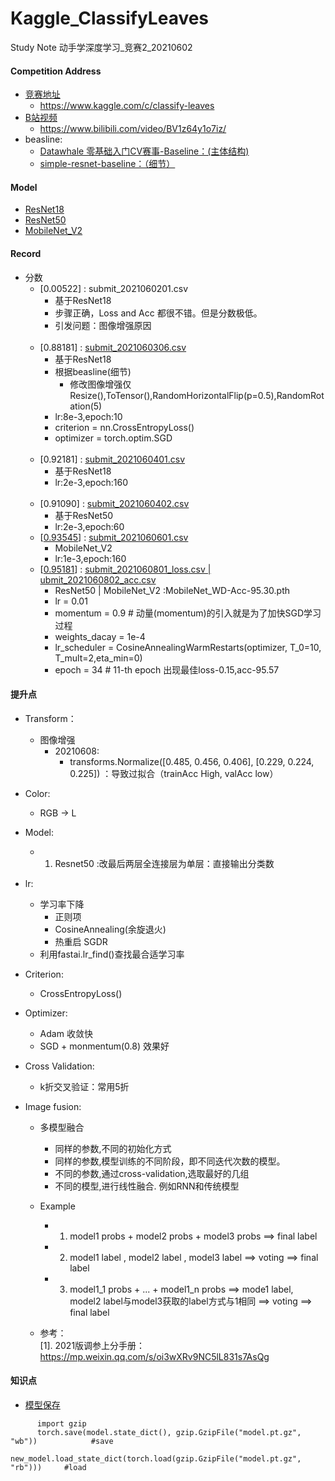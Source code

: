 # Kaggle_ClassifyLeaves
Study Note
动手学深度学习_竞赛2_20210602

#### Competition Address
* [竞赛地址](#https://www.kaggle.com/c/classify-leaves)<br>
    * https://www.kaggle.com/c/classify-leaves
* [B站视频](#https://www.bilibili.com/video/BV1z64y1o7iz/)<br>
    * https://www.bilibili.com/video/BV1z64y1o7iz/
* beasline:
    * [Datawhale 零基础入门CV赛事-Baseline：(主体结构)](https://tianchi.aliyun.com/notebook-ai/detail?postId=108342)
    * [simple-resnet-baseline：（细节）](https://www.kaggle.com/nekokiku/simple-resnet-baseline)


#### Model
* [ResNet18](https://github.com/standbyme-ge/Kaggle_ClassifyLeaves-/blob/main/Model/ResNet18_model)
* [ResNet50](https://github.com/standbyme-ge/Kaggle_ClassifyLeaves-/blob/main/Model/ResNet50_model)
* [MobileNet_V2](https://github.com/standbyme-ge/Kaggle_ClassifyLeaves-/blob/main/Model/Mobilenet_model)


#### Record 

* 分数
  * [0.00522] : submit_2021060201.csv
    * 基于ResNet18
    * 步骤正确，Loss and Acc 都很不错。但是分数极低。
    * 引发问题：图像增强原因
    <br>
  * [0.88181] : [submit_2021060306.csv](https://github.com/standbyme-ge/Kaggle_ClassifyLeaves-/blob/main/csv/submit_2021060306.csv)
    * 基于ResNet18
    * 根据beasline(细节)
      * 修改图像增强仅Resize(),ToTensor(),RandomHorizontalFlip(p=0.5),RandomRotation(5)
    * lr:8e-3,epoch:10
    * criterion = nn.CrossEntropyLoss()
    * optimizer = torch.optim.SGD
    <br>
  * [0.92181] : [submit_2021060401.csv](https://github.com/standbyme-ge/Kaggle_ClassifyLeaves-/blob/main/csv/submit_2021060401.csv)
    * 基于ResNet18
    * lr:2e-3,epoch:160
    <br>
  * [0.91090] : [submit_2021060402.csv](https://github.com/standbyme-ge/Kaggle_ClassifyLeaves-/blob/main/csv/submit_2021060402.csv)
    * 基于ResNet50
    * lr:2e-3,epoch:60
  * [[0.93545](https://github.com/standbyme-ge/Kaggle_ClassifyLeaves-/blob/main/Code/0.93545_Mobinet_model)] : [submit_2021060601.csv](https://github.com/standbyme-ge/Kaggle_ClassifyLeaves-/blob/main/csv/submit_2021060601.csv)
    * MobileNet_V2
    * lr:1e-3,epoch:160
  * [[0.95181](https://github.com/standbyme-ge/Kaggle_ClassifyLeaves-/blob/main/Code/0.95181_ResNet50_model)] : [submit_2021060801_loss.csv | ubmit_2021060802_acc.csv](https://github.com/standbyme-ge/Kaggle_ClassifyLeaves-/blob/main/csv/submit_2021060801_loss.csv)
    * ResNet50 | MobileNet_V2 :MobileNet_WD-Acc-95.30.pth
    * lr = 0.01
    * momentum = 0.9                          # 动量(momentum)的引入就是为了加快SGD学习过程
    * weights_dacay = 1e-4
    * lr_scheduler = CosineAnnealingWarmRestarts(optimizer, T_0=10, T_mult=2,eta_min=0)
    * epoch = 34                              # 11-th epoch 出现最佳loss-0.15,acc-95.57

#### 提升点

   * Transform：
      * 图像增强
         * 20210608: 
            * transforms.Normalize([0.485, 0.456, 0.406], [0.229, 0.224, 0.225]) ：导致过拟合（trainAcc High, valAcc low）
   * Color:
      * RGB -> L
   * Model:
      * 1. Resnet50 :改最后两层全连接层为单层：直接输出分类数
   * lr:
      
      * 学习率下降
         * 正则项
         * CosineAnnealing(余旋退火)
         * 热重启 SGDR
      * 利用fastai.lr_find()查找最合适学习率
   * Criterion:
      * CrossEntropyLoss()
   * Optimizer:
      * Adam 收敛快
      * SGD + monmentum(0.8) 效果好
   * Cross Validation:
      * k折交叉验证：常用5折
   * Image fusion:
      * 多模型融合
         * 同样的参数,不同的初始化方式
         * 同样的参数,模型训练的不同阶段，即不同迭代次数的模型。
         * 不同的参数,通过cross-validation,选取最好的几组
         * 不同的模型,进行线性融合. 例如RNN和传统模型
      * Example
         * 1. model1 probs + model2 probs + model3 probs ==> final label
         * 2. model1 label , model2 label , model3 label ==> voting ==> final label
         * 3. model1_1 probs + ... + model1_n probs ==> mode1 label, <br>
              model2 label与model3获取的label方式与1相同  ==> voting ==> final label
    
      * 参考：<br>
      [1]. 2021版调参上分手册：https://mp.weixin.qq.com/s/oi3wXRv9NC5lL831s7AsQg<br>
   
   
####  知识点

   * [模型保存](https://www.cnblogs.com/zkweb/p/12843741.html)
```
      import gzip
      torch.save(model.state_dict(), gzip.GzipFile("model.pt.gz", "wb"))            #save
      new_model.load_state_dict(torch.load(gzip.GzipFile("model.pt.gz", "rb")))     #load
```
   

